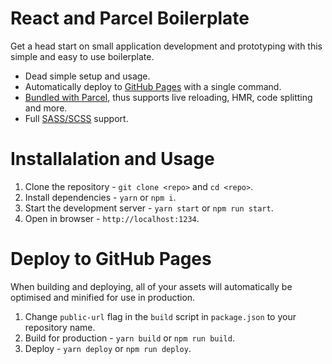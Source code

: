 # React and Parcel Boilerplate

Get a head start on small application development and prototyping with this simple and easy to use boilerplate.

* Dead simple setup and usage.
* Automatically deploy to [GitHub Pages](https://pages.github.com/) with a single command.
* [Bundled with Parcel](https://parceljs.org/), thus supports live reloading, HMR, code splitting and more.
* Full [SASS/SCSS](https://sass-lang.com/) support.

# Installalation and Usage

1. Clone the repository - `git clone <repo>` and `cd <repo>`.
1. Install dependencies - `yarn` or `npm i`.
1. Start the development server - `yarn start` or `npm run start`.
1. Open in browser - `http://localhost:1234`.

# Deploy to GitHub Pages

When building and deploying, all of your assets will automatically be optimised and minified for use in production.

1. Change `public-url` flag in the `build` script in `package.json` to your repository name.
1. Build for production - `yarn build` or `npm run build`.
1. Deploy - `yarn deploy` or `npm run deploy`.
